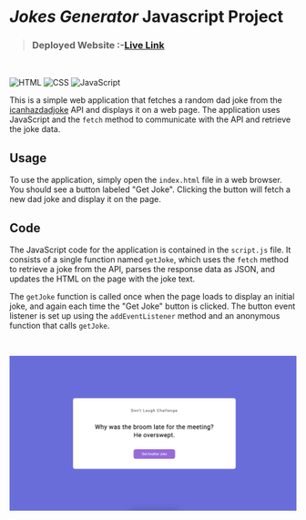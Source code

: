 # ***Jokes Generator*** Javascript Project

> ### **Deployed Website** :-[Live Link](https://jokesgenerator-jsp.netlify.app/)
<br>

![HTML](https://img.shields.io/badge/Html-5-E34F26?style=for-the-badge&logo=HTML5)
![CSS](https://img.shields.io/badge/Css-3-06B6D4?style=for-the-badge&logo=css3)
![JavaScript](https://img.shields.io/badge/JavaScript-ES6-F7DF1E?style=for-the-badge&logo=JavaScript)

This is a simple web application that fetches a random dad joke from the [icanhazdadjoke](https://icanhazdadjoke.com/) API and displays it on a web page. The application uses JavaScript and the `fetch` method to communicate with the API and retrieve the joke data.

## **Usage**
To use the application, simply open the `index.html` file in a web browser. You should see a button labeled "Get Joke". Clicking the button will fetch a new dad joke and display it on the page.

## **Code**

The JavaScript code for the application is contained in the `script.js` file. It consists of a single function named `getJoke`, which uses the `fetch` method to retrieve a joke from the API, parses the response data as JSON, and updates the HTML on the page with the joke text.

The `getJoke` function is called once when the page loads to display an initial joke, and again each time the "Get Joke" button is clicked. The button event listener is set up using the `addEventListener` method and an anonymous function that calls `getJoke`.

 
  <br>

![Project-Image](Image/Project.png)

<br>
